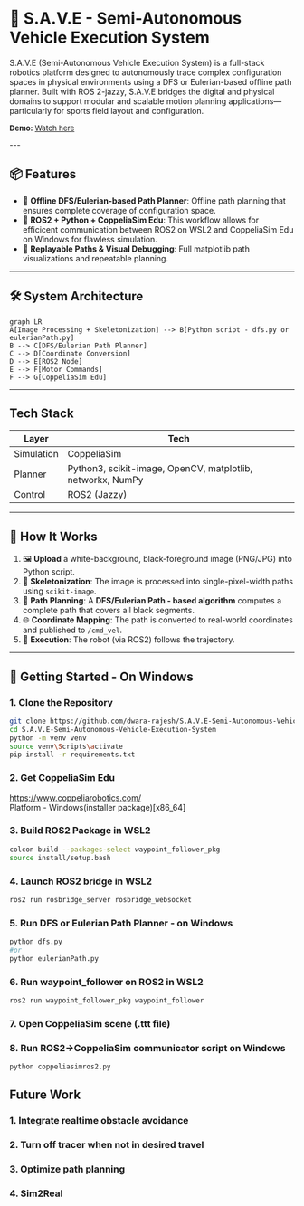 # 🚗 S.A.V.E - Semi-Autonomous Vehicle Execution System

S.A.V.E (Semi-Autonomous Vehicle Execution System) is a full-stack robotics platform designed to autonomously trace complex configuration spaces in physical environments using a DFS or Eulerian-based offline path planner. Built with ROS 2-jazzy, S.A.V.E bridges the digital and physical domains to support modular and scalable motion planning applications—particularly for sports field layout and configuration.

<p style="font-size:small;">
<strong>Demo:</strong> <a href="https://drive.google.com/file/d/1U7dqD4Cdola3IYuyUPecHm_zfnImnF6q/view?usp=drive_link">Watch here</a>
</p>
---

## 📦 Features

- 🧠 **Offline DFS/Eulerian-based Path Planner**: Offline path planning that ensures complete coverage of configuration space.
- 🧱 **ROS2 + Python + CoppeliaSim Edu**: This workflow allows for efficicent communication between ROS2 on WSL2 and CoppeliaSim Edu on Windows for flawless simulation.
- 🔁 **Replayable Paths & Visual Debugging**: Full matplotlib path visualizations and repeatable planning.

---

## 🛠️ System Architecture
```mermaid
graph LR
A[Image Processing + Skeletonization] --> B[Python script - dfs.py or eulerianPath.py]
B --> C[DFS/Eulerian Path Planner]
C --> D[Coordinate Conversion]
D --> E[ROS2 Node]
E --> F[Motor Commands]
F --> G[CoppeliaSim Edu]
```
---

## Tech Stack

| Layer        | Tech                                                        |
|--------------|-------------------------------------------------------------|
| Simulation   | CoppeliaSim                                                 |
| Planner      | Python3, scikit-image, OpenCV, matplotlib, networkx, NumPy  |
| Control      | ROS2 (Jazzy)                                                |

---

## 🧪 How It Works

1. 🖼 **Upload** a white-background, black-foreground image (PNG/JPG) into Python script.
2. 🧠 **Skeletonization**: The image is processed into single-pixel-width paths using `scikit-image`.
3. 📍 **Path Planning**: A **DFS/Eulerian Path - based algorithm** computes a complete path that covers all black segments.
4. 🌐 **Coordinate Mapping**: The path is converted to real-world coordinates and published to `/cmd_vel`.
5. 🤖 **Execution**: The robot (via ROS2) follows the trajectory.


---

## 🚀 Getting Started - On Windows

### 1. Clone the Repository

```bash
git clone https://github.com/dwara-rajesh/S.A.V.E-Semi-Autonomous-Vehicle-Execution-System.git
cd S.A.V.E-Semi-Autonomous-Vehicle-Execution-System
python -m venv venv
source venv\Scripts\activate
pip install -r requirements.txt
```

### 2. Get CoppeliaSim Edu

https://www.coppeliarobotics.com/  
Platform - Windows(installer package)[x86_64]

### 3. Build ROS2 Package in WSL2
```bash
colcon build --packages-select waypoint_follower_pkg
source install/setup.bash
```

### 4. Launch ROS2 bridge in WSL2
```bash
ros2 run rosbridge_server rosbridge_websocket
```

### 5. Run DFS or Eulerian Path Planner - on Windows
```bash
python dfs.py
#or
python eulerianPath.py
```

### 6. Run waypoint_follower on ROS2 in WSL2
```bash
ros2 run waypoint_follower_pkg waypoint_follower
```
### 7. Open CoppeliaSim scene (.ttt file)
### 8. Run ROS2->CoppeliaSim communicator script on Windows
```bash
python coppeliasimros2.py
```

## Future Work
### 1. Integrate realtime obstacle avoidance
### 2. Turn off tracer when not in desired travel
### 3. Optimize path planning
### 4. Sim2Real
